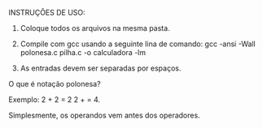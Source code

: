 INSTRUÇÕES DE USO:


1) Coloque todos os arquivos na mesma pasta.
2) Compile com gcc usando a seguinte lina de comando: gcc -ansi -Wall polonesa.c pilha.c -o calculadora -lm

3) As entradas devem ser separadas por espaços.



O que é notação polonesa?

Exemplo: 2 + 2 = 2 2 + = 4. 

Simplesmente, os operandos vem antes dos operadores.

